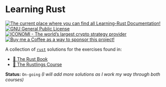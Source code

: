 # Learning Rust

<p align="left">
    <a href="https://github.com/Rikj000/Learning-Rust#Learning-Rust">
        <img src="https://img.shields.io/badge/Docs-Learning_Rust-blue?logo=libreoffice&logoColor=white" alt="The current place where you can find all Learning-Rust Documentation!">
    </a> <a href="https://github.com/Rikj000/Learning-Rust/blob/master/LICENSE">
        <img src="https://img.shields.io/github/license/Rikj000/Learning-Rust?label=License&logo=gnu" alt="GNU General Public License">
    </a> <a href="https://www.iconomi.com/register?ref=JdFzz">
        <img src="https://img.shields.io/badge/Join-ICONOMI-blue?logo=bitcoin&logoColor=white" alt="ICONOMI - The world’s largest crypto strategy provider">
    </a> <a href="https://www.buymeacoffee.com/Rikj000">
        <img src="https://img.shields.io/badge/-Buy%20me%20a%20Coffee!-FFDD00?logo=buy-me-a-coffee&logoColor=black" alt="Buy me a Coffee as a way to sponsor this project!">
    </a>
</p>

A collection of [`rust`](https://www.rust-lang.org/) solutions for the exercises found in:
- [📘 The Rust Book](https://doc.rust-lang.org/book/title-page.html)
- [🦀 The Rustlings Course](https://github.com/rust-lang/rustlings)

**Status:** `On-going` *(I will add more solutions as I work my way through both courses)*